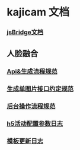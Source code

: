 # kajicam 文档

### [jsBridge文档](./jsBridge.md)
 
## 人脸融合

### [Api&生成流程规范](./faceApi.md)

### [生成单图片接口约定规范](./faceApi_resSingle.md)

### [后台操作流程规范](./faceApi_adminSys.md)

### [h5活动配置参数日志](./h5EventConfigLog.md)

### [模板更新日志](./templateUpdateLog.md)
